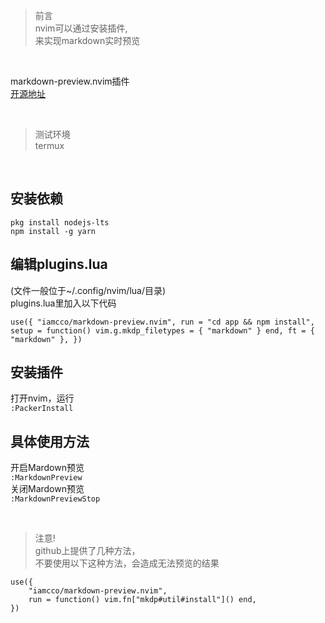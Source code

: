 > 前言  
nvim可以通过安装插件,    
来实现markdown实时预览  

<br/>

markdown-preview.nvim插件  
[开源地址](https://github.com/iamcco/markdown-preview.nvim)  

<br/>

> 测试环境  
termux  

<br/>

## 安装依赖  
```
pkg install nodejs-lts
npm install -g yarn
```    

## 编辑plugins.lua  
(文件一般位于~/.config/nvim/lua/目录)  
plugins.lua里加入以下代码  
```
use({ "iamcco/markdown-preview.nvim", run = "cd app && npm install", setup = function() vim.g.mkdp_filetypes = { "markdown" } end, ft = { "markdown" }, })
```     

## 安装插件  
打开nvim，运行  
`:PackerInstall`    

## 具体使用方法  
开启Mardown预览  
`:MarkdownPreview`   
关闭Mardown预览  
`:MarkdownPreviewStop`  
 
 <br/>  
 
> 注意!  
> github上提供了几种方法，  
> 不要使用以下这种方法，会造成无法预览的结果  

```
use({  
    "iamcco/markdown-preview.nvim",  
    run = function() vim.fn["mkdp#util#install"]() end,  
})  
```
